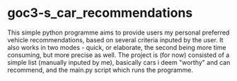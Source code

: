 # goc3-s_car_recommendations

This simple python programme aims to provide users my personal preferred vehicle recommendations, based on several criteria inputed by the user. It also works in two modes - quick, or elaborate, the second being more time consuming, but more precise as well. The project is (for now) consisted of a simple list (manually inputed by me), basically cars i deem "worthy" and can recommend, and the main.py script which runs the programme.
